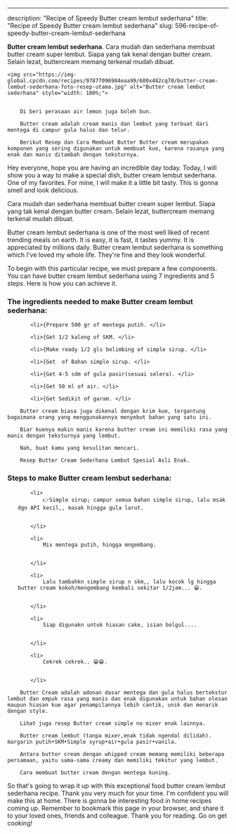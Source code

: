 ---
description: "Recipe of Speedy Butter cream lembut sederhana"
title: "Recipe of Speedy Butter cream lembut sederhana"
slug: 596-recipe-of-speedy-butter-cream-lembut-sederhana

<p>
	<strong>Butter cream lembut sederhana</strong>. 
	Cara mudah dan sederhana membuat butter cream super lembut. Siapa yang tak kenal dengan butter cream. Selain lezat, buttercream memang terkenal mudah dibuat.
</p>
<p>
	
	<img src="https://img-global.cpcdn.com/recipes/97877096984eaa99/680x482cq70/butter-cream-lembut-sederhana-foto-resep-utama.jpg" alt="Butter cream lembut sederhana" style="width: 100%;">
	
	
		Di beri perasaan air lemon juga boleh bun.
	
		Butter cream adalah cream manis dan lembut yang terbuat dari mentega di campur gula halus dan telur.
	
		Berikut Resep dan Cara Membuat Butter Butter cream merupakan komponen yang sering digunakan untuk membuat kue, karena rasanya yang enak dan manis ditambah dengan teksturnya.
	
</p>
<p>
	Hey everyone, hope you are having an incredible day today. Today, I will show you a way to make a special dish, butter cream lembut sederhana. One of my favorites. For mine, I will make it a little bit tasty. This is gonna smell and look delicious.
</p>
	
<p>
	Cara mudah dan sederhana membuat butter cream super lembut. Siapa yang tak kenal dengan butter cream. Selain lezat, buttercream memang terkenal mudah dibuat.
</p>
<p>
	Butter cream lembut sederhana is one of the most well liked of recent trending meals on earth. It is easy, it is fast, it tastes yummy. It is appreciated by millions daily. Butter cream lembut sederhana is something which I've loved my whole life. They're fine and they look wonderful.
</p>

<p>
To begin with this particular recipe, we must prepare a few components. You can have butter cream lembut sederhana using 7 ingredients and 5 steps. Here is how you can achieve it.
</p>

<h3>The ingredients needed to make Butter cream lembut sederhana:</h3>

<ol>
	
		<li>{Prepare 500 gr of mentega putih. </li>
	
		<li>{Get 1/2 kaleng of SKM. </li>
	
		<li>{Make ready 1/2 gls belimbing of simple sirup. </li>
	
		<li>{Get  of Bahan simple sirup. </li>
	
		<li>{Get 4-5 sdm of gula pasir(sesuai selera). </li>
	
		<li>{Get 50 ml of air. </li>
	
		<li>{Get Sedikit of garam. </li>
	
</ol>
<p>
	
		Butter cream biasa juga dikenal dengan krim kue, tergantung bagaimana orang yang menggunakannya menyebut bahan yang satu ini.
	
		Biar kuenya makin manis karena butter cream ini memiliki rasa yang manis dengan teksturnya yang lembut.
	
		Nah, buat kamu yang kesulitan mencari.
	
		Resep Butter Cream Sederhana Lembut Spesial Asli Enak.
	
</p>

<h3>Steps to make Butter cream lembut sederhana:</h3>

<ol>
	
		<li>
			👉Simple sirup; campur semua bahan simple sirup, lalu msak dgn API kecil,, masak hingga gula larut.
			
			
		</li>
	
		<li>
			Mix mentega putih, hingga mngembang.
			
			
		</li>
	
		<li>
			Lalu tambahkn simple sirup n skm,, lalu kocok lg hingga butter cream kokoh/mengembang kembali sekitar 1/2jam... 😁.
			
			
		</li>
	
		<li>
			Siap digunakn untuk hiasan cake, isian bolgul....
			
			
		</li>
	
		<li>
			Cekrek cekrek.. 😁😁.
			
			
		</li>
	
</ol>

<p>
	
		Butter Cream adalah adonan dasar mentega dan gula halus bertekstur lembut dan empuk rasa yang manis dan enak digunakan untuk bahan olesan maupun hiasan kue agar penampilannya lebih cantik, unik dan menarik dengan style.
	
		Lihat juga resep Butter cream simple no mixer enak lainnya.
	
		Butter cream lembut (tanpa mixer,enak tidak ngendal dilidah). margarin putih•SKM•Simple syrup•air•gula pasir•vanila.
	
		Antara butter cream dengan whipped cream memang memiliki beberapa persamaan, yaitu sama-sama creamy dan memiliki tekstur yang lembut.
	
		Cara membuat butter cream dengan mentega kuning.
	
</p>

<p>
	So that's going to wrap it up with this exceptional food butter cream lembut sederhana recipe. Thank you very much for your time. I'm confident you will make this at home. There is gonna be interesting food in home recipes coming up. Remember to bookmark this page in your browser, and share it to your loved ones, friends and colleague. Thank you for reading. Go on get cooking!
</p>

